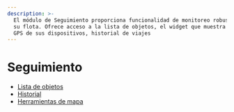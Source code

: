 ```yaml
---
description: >-
  El módulo de Seguimiento proporciona funcionalidad de monitoreo robusta para
  su flota. Ofrece acceso a la lista de objetos, el widget que muestra los datos
  GPS de sus dispositivos, historial de viajes
---
```


# Seguimiento

* [Lista de objetos](lista-de-objetos/)
* [Historial](historial/)
* [Herramientas de mapa](../../readme/seguimiento/herramientas-de-mapa/)
